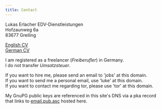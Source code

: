 ```yaml
---
title: Contact
---
```


Lukas Erlacher EDV-Dienstleistungen  
Hofzaunweg 6a  
83677 Greiling

[English CV](/static/CV-Erlacher-EN.pdf)  
[German CV](/static/CV-Erlacher-DE.pdf)

I am registered as a freelancer (*Freiberufler*) in Germany.  
I do not transfer *Umsatzsteuer*.

If you want to hire me, please send an email to 'jobs' at this domain.  
If you want to send me a personal email, use 'luke' at this domain.  
If you want to contact me regarding tor, please use 'tor' at this domain.  

My GnuPG public keys are referenced in this site's DNS via a pka record that links to [email.pub.asc](/static/email.pub.asc) hosted here.
